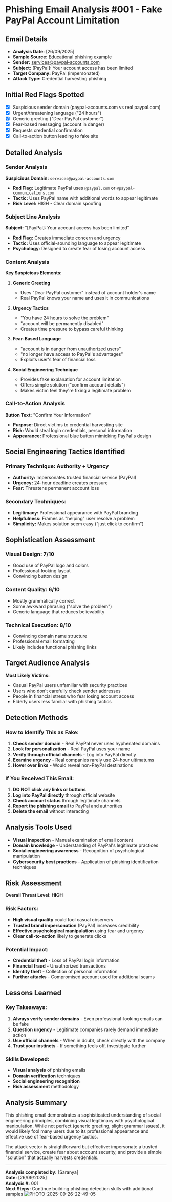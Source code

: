 # Phishing Email Analysis #001 - Fake PayPal Account Limitation

## Email Details
- **Analysis Date:** [26/09/2025]
- **Sample Source:** Educational phishing example
- **Sender:** services@paypal-accounts.com
- **Subject:** [PayPal]: Your account access has been limited
- **Target Company:** PayPal (impersonated)
- **Attack Type:** Credential harvesting phishing

## Initial Red Flags Spotted
- [x] Suspicious sender domain (paypal-accounts.com vs real paypal.com)
- [x] Urgent/threatening language ("24 hours")
- [x] Generic greeting ("Dear PayPal customer")
- [x] Fear-based messaging (account in danger)
- [x] Requests credential confirmation
- [x] Call-to-action button leading to fake site

## Detailed Analysis

### Sender Analysis
**Suspicious Domain:** `services@paypal-accounts.com`
- **Red Flag:** Legitimate PayPal uses `@paypal.com` or `@paypal-communications.com`
- **Tactic:** Uses PayPal name with additional words to appear legitimate
- **Risk Level:** HIGH - Clear domain spoofing

### Subject Line Analysis
**Subject:** "[PayPal]: Your account access has been limited"
- **Red Flag:** Creates immediate concern and urgency
- **Tactic:** Uses official-sounding language to appear legitimate
- **Psychology:** Designed to create fear of losing account access

### Content Analysis
**Key Suspicious Elements:**

1. **Generic Greeting**
   - Uses "Dear PayPal customer" instead of account holder's name
   - Real PayPal knows your name and uses it in communications

2. **Urgency Tactics**
   - "You have 24 hours to solve the problem"
   - "account will be permanently disabled"
   - Creates time pressure to bypass careful thinking

3. **Fear-Based Language**
   - "account is in danger from unauthorized users"
   - "no longer have access to PayPal's advantages"
   - Exploits user's fear of financial loss

4. **Social Engineering Technique**
   - Provides fake explanation for account limitation
   - Offers simple solution ("confirm account details")
   - Makes victim feel they're fixing a legitimate problem

### Call-to-Action Analysis
**Button Text:** "Confirm Your Information"
- **Purpose:** Direct victims to credential harvesting site
- **Risk:** Would steal login credentials, personal information
- **Appearance:** Professional blue button mimicking PayPal's design

## Social Engineering Tactics Identified

### Primary Technique: Authority + Urgency
- **Authority:** Impersonates trusted financial service (PayPal)
- **Urgency:** 24-hour deadline creates pressure
- **Fear:** Threatens permanent account loss

### Secondary Techniques:
- **Legitimacy:** Professional appearance with PayPal branding
- **Helpfulness:** Frames as "helping" user resolve a problem
- **Simplicity:** Makes solution seem easy ("just click to confirm")

## Sophistication Assessment

### Visual Design: 7/10
- Good use of PayPal logo and colors
- Professional-looking layout
- Convincing button design

### Content Quality: 6/10
- Mostly grammatically correct
- Some awkward phrasing ("solve the problem")
- Generic language that reduces believability

### Technical Execution: 8/10
- Convincing domain name structure
- Professional email formatting
- Likely includes functional phishing links

## Target Audience Analysis
**Most Likely Victims:**
- Casual PayPal users unfamiliar with security practices
- Users who don't carefully check sender addresses
- People in financial stress who fear losing account access
- Elderly users less familiar with phishing tactics

## Detection Methods

### How to Identify This as Fake:
1. **Check sender domain** - Real PayPal never uses hyphenated domains
2. **Look for personalization** - Real PayPal uses your name
3. **Verify through official channels** - Log into PayPal directly
4. **Examine urgency** - Real companies rarely use 24-hour ultimatums
5. **Hover over links** - Would reveal non-PayPal destinations

### If You Received This Email:
1. **DO NOT click any links or buttons**
2. **Log into PayPal directly** through official website
3. **Check account status** through legitimate channels
4. **Report the phishing email** to PayPal and authorities
5. **Delete the email** without interacting

## Analysis Tools Used
- **Visual inspection** - Manual examination of email content
- **Domain knowledge** - Understanding of PayPal's legitimate practices
- **Social engineering awareness** - Recognition of psychological manipulation
- **Cybersecurity best practices** - Application of phishing identification techniques

## Risk Assessment
**Overall Threat Level: HIGH**

### Risk Factors:
- **High visual quality** could fool casual observers
- **Trusted brand impersonation** (PayPal) increases credibility
- **Effective psychological manipulation** using fear and urgency
- **Clear call-to-action** likely to generate clicks

### Potential Impact:
- **Credential theft** - Loss of PayPal login information
- **Financial fraud** - Unauthorized transactions
- **Identity theft** - Collection of personal information
- **Further attacks** - Compromised account used for additional scams

## Lessons Learned

### Key Takeaways:
1. **Always verify sender domains** - Even professional-looking emails can be fake
2. **Question urgency** - Legitimate companies rarely demand immediate action
3. **Use official channels** - When in doubt, check directly with the company
4. **Trust your instincts** - If something feels off, investigate further

### Skills Developed:
- **Visual analysis** of phishing emails
- **Domain verification** techniques
- **Social engineering recognition**
- **Risk assessment** methodology

## Analysis Summary
This phishing email demonstrates a sophisticated understanding of social engineering principles, combining visual legitimacy with psychological manipulation. While not perfect (generic greeting, slight grammar issues), it would likely fool many users due to its professional appearance and effective use of fear-based urgency tactics.

The attack vector is straightforward but effective: impersonate a trusted financial service, create fear about account security, and provide a simple "solution" that actually harvests credentials.

---

**Analysis completed by:** [Saranya]  
**Date:** [26/09/2025]  
**Analysis #:** 001  
**Next Steps:** Continue building phishing detection skills with additional samples
![PHOTO-2025-09-26-22-49-05](https://github.com/user-attachments/assets/7a33c35f-1170-4dc0-a1a7-926139a4cc37)

